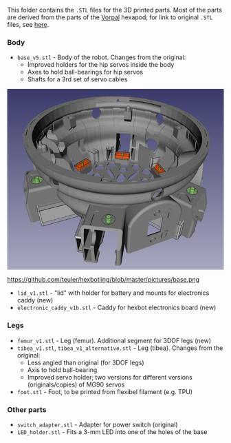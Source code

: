 This folder contains the `.STL` files for the 3D printed parts. Most of the parts are derived from the parts of the [Vorpal](https://vorpalrobotics.com/wiki/index.php/Vorpal_Robotics) hexapod; for link to original `.STL` files, see [here](https://vorpalrobotics.com/wiki/index.php/Vorpal_The_Hexapod_Assembly_Instructions).

### Body
* `base_v5.stl` - Body of the robot. Changes from the original:
  * Improved holders for the hip servos inside the body
  * Axes to hold ball-bearings for hip servos
  * Shafts for a 3rd set of servo cables 
  
[<img align="center" src="https://github.com/teuler/hexbotling/blob/master/pictures/base.png" alt="Drawing" width="720"/>](https://github.com/teuler/hexbotling/blob/master/pictures/base.png)
  
https://github.com/teuler/hexbotling/blob/master/pictures/base.png
  
* `lid_v1.stl` - "lid" with holder for battery and mounts for electronics caddy (new)
* `electronic_caddy_v1b.stl` - Caddy for hexbot electronics board (new)

### Legs
* `femur_v1.stl` - Leg (femur). Additional segment for 3DOF legs (new)
* `tibea_v1.stl`, `tibea_v1_alternative.stl` - Leg (tibea). Changes from the original:
  * Less angled than original (for 3DOF legs)
  * Axis to hold ball-bearing
  * Improved servo holder; two versions for different versions (originals/copies) of MG90 servos
* `foot.stl` - Foot, to be printed from flexibel filament (e.g. TPU)

### Other parts
* `switch_adapter.stl` - Adapter for power switch (original)
* `LED_holder.stl` - Fits a 3-mm LED into one of the holes of the base
